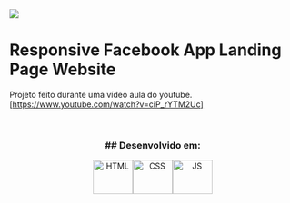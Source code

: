 <img src="https://i.imgur.com/qKgBWqn.jpg">

# Responsive Facebook App Landing Page Website
Projeto feito durante uma vídeo aula do youtube. [https://www.youtube.com/watch?v=ciP_rYTM2Uc]

<br>
<h3 align="center"> ## Desenvolvido em:</h3>
<div align="center">
<img align="center" alt="HTML" height="60" width="70" src="https://cdn.worldvectorlogo.com/logos/html-1.svg"><img align="center" alt="CSS" height="60" width="70" src="https://cdn.worldvectorlogo.com/logos/css-3.svg"><img align="center" alt="JS" height="60" width="70" src="https://cdn.worldvectorlogo.com/logos/javascript-1.svg">
</div>